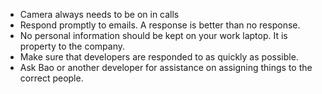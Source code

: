 - Camera always needs to be on in calls
- Respond promptly to emails. A response is better than no response.
- No personal information should be kept on your work laptop. It is property to the company.
- Make sure that developers are responded to as quickly as possible.
- Ask Bao or another developer for assistance on assigning things to the correct people.